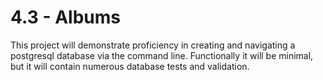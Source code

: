 # 4.3 - Albums

This project will demonstrate proficiency in creating and navigating a postgresql database via the command line. Functionally it will be minimal, but it will contain numerous database tests and validation.
